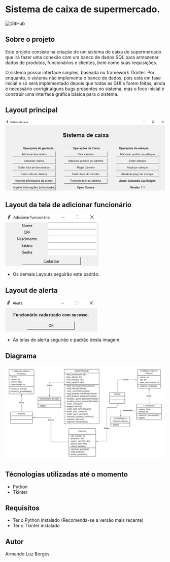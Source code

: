 
# Sistema de caixa de supermercado.
![GitHub](https://img.shields.io/github/license/ArmandoLuz/Sistema_caixa)

## Sobre o projeto
Este projeto consiste na criação de um sistema de caixa de supermercado que irá fazer uma conexão com um banco de dados SQL para armazenar dados de produtos, funcionários e clientes, bem como suas requisições. 

O sistema possui interface simples, baseada no framework Tkinter. Por enquanto, o sistema não implementa o banco de dados, pois está em fase inicial e só será implementado depois que todas as GUI's forem feitas, ainda é necessário corrigir alguns bugs presentes no sistema, más o foco inicial é construir uma interface gráfica básica para o sistema.

## Layout principal
![GUI principal](https://github.com/ArmandoLuz/Sistema_caixa/blob/master/assets/layout_principal.png)

## Layout da tela de adicionar funcionário
![GUI add_funcionario](https://github.com/ArmandoLuz/Sistema_caixa/blob/master/assets/layout_add_funcionario.png)
- Os demais Layouts seguirão este padrão.

## Layout de alerta
![GUI alerta](https://github.com/ArmandoLuz/Sistema_caixa/blob/master/assets/layout_alerta.png)
- As telas de alerta seguirão o padrão desta imagem.

## Diagrama
![diagrama](https://github.com/ArmandoLuz/Sistema_caixa/blob/master/assets/Diagrama.png)

## Técnologias utilizadas até o momento
- Python
- Tkinter

## Requisitos
- Ter o Python instalado (Recomenda-se a versão mais recente)
- Ter o Tkinter instalado

## Autor
Armando Luz Borges
